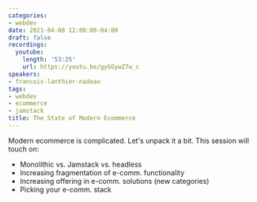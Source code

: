 ```yaml
---
categories:
- webdev
date: 2021-04-08 12:00:00-04:00
draft: false
recordings:
  youtube:
    length: '53:25'
    url: https://youtu.be/gyGGywZ7w_c
speakers:
- francois-lanthier-nadeau
tags:
- webdev
- ecommerce
- jamstack
title: The State of Modern Ecommerce
---
```



Modern ecommerce is complicated. Let's unpack it a bit. This session will touch on:

- Monolithic vs. Jamstack vs. headless
- Increasing fragmentation of e-comm. functionality
- Increasing offering in e-comm. solutions (new categories)
- Picking your e-comm. stack
